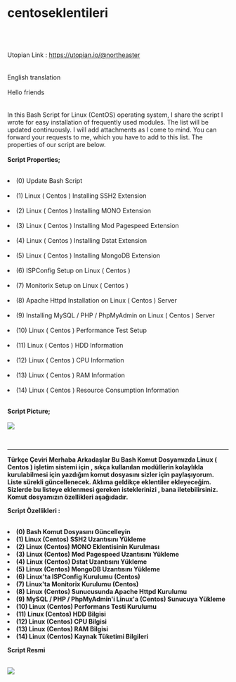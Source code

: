 # centoseklentileri
<br><br><br>
Utopian Link : https://utopian.io/@northeaster
<br><br><br>
English translation
<br><br>
Hello friends<br>
<br><br>
In this Bash Script for Linux (CentOS) operating system, I share the script I wrote for easy installation of frequently used modules. The list will be updated continuously. I will add attachments as I come to mind. You can forward your requests to me, which you have to add to this list. The properties of our script are below.
<br><br>
<b>Script Properties;</b><br><br>
<li>(0) Update Bash Script</li><br>
<li>(1) Linux ( Centos ) Installing SSH2 Extension</li><br>
<li>(2) Linux ( Centos ) Installing MONO Extension</li><br>
<li>(3) Linux ( Centos ) Installing Mod Pagespeed Extension</li><br>
<li>(4) Linux ( Centos ) Installing Dstat Extension</li><br>
<li>(5) Linux ( Centos ) Installing MongoDB Extension</li><br>
<li>(6) ISPConfig Setup on Linux ( Centos )</li><br>
<li>(7) Monitorix Setup on Linux ( Centos )</li><br>
<li>(8) Apache Httpd Installation on Linux ( Centos ) Server</li><br>
<li>(9) Installing MySQL / PHP / PhpMyAdmin on Linux ( Centos ) Server</li><br>
<li>(10) Linux ( Centos ) Performance Test Setup</li><br>
<li>(11) Linux ( Centos ) HDD Information</li><br>
<li>(12) Linux ( Centos ) CPU Information</li><br>
<li>(13) Linux ( Centos ) RAM Information</li><br>
<li>(14) Linux ( Centos ) Resource Consumption Information</li><br>

<b>Script Picture;<b><br><br>
<img border="0" src="https://image.prntscr.com/image/VWUCCmKKRnqnZHOMfUvjOw.png"></a><br>

<br>
<hr>


Türkçe Çeviri
Merhaba Arkadaşlar 
Bu Bash Komut Dosyamızda Linux ( Centos ) işletim sistemi için , sıkça kullanılan modüllerin kolaylıkla kurulabilmesi için yazdığım komut dosyasını sizler için paylaşıyorum. Liste sürekli güncellenecek. Aklıma geldikçe eklentiler ekleyeceğim. Sizlerde bu listeye eklenmesi gereken isteklerinizi , bana iletebilirsiniz. Komut dosyamızın özellikleri aşağıdadır.

<b>Script Özellikleri : </b><br><br>

<li>(0) Bash Komut Dosyasını Güncelleyin</li>

<li>(1) Linux (Centos) SSH2 Uzantısını Yükleme</li>

<li>(2) Linux (Centos) MONO Eklentisinin Kurulması</li>

<li>(3) Linux (Centos) Mod Pagespeed Uzantısını Yükleme</li>

<li>(4) Linux (Centos) Dstat Uzantısını Yükleme</li>

<li>(5) Linux (Centos) MongoDB Uzantısını Yükleme</li>

<li>(6) Linux'ta ISPConfig Kurulumu (Centos)</li>

<li>(7) Linux'ta Monitorix Kurulumu (Centos)</li>

<li>(8) Linux (Centos) Sunucusunda Apache Httpd Kurulumu</li>

<li>(9) MySQL / PHP / PhpMyAdmin'i Linux'a (Centos) Sunucuya Yükleme</li>

<li>(10) Linux (Centos) Performans Testi Kurulumu</li>

<li>(11) Linux (Centos) HDD Bilgisi</li>

<li>(12) Linux (Centos) CPU Bilgisi</li>

<li>(13) Linux (Centos) RAM Bilgisi</li>

<li>(14) Linux (Centos) Kaynak Tüketimi Bilgileri</li>


<b>Script Resmi</b><br><br>

<img border="0" src="https://image.prntscr.com/image/VWUCCmKKRnqnZHOMfUvjOw.png"></a>
